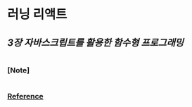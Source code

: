 # 러닝 리액트

## _3장 자바스크립트를 활용한 함수형 프로그래밍_

###

#

### [Note]

#

### [Reference](https://www.hanbit.co.kr/store/books/look.php?p_code=B7468885216)
